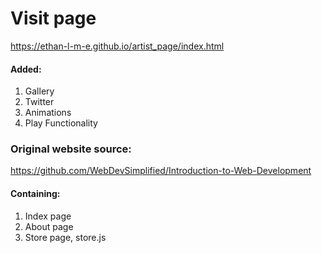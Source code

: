 # Visit page
https://ethan-l-m-e.github.io/artist_page/index.html
  
#### Added:
1. Gallery
2. Twitter
3. Animations
4. Play Functionality

### Original website source:
https://github.com/WebDevSimplified/Introduction-to-Web-Development
  
#### Containing:
1. Index page
2. About page
3. Store page, store.js
